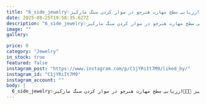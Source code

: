 ```yaml
---
title: "6_side_jewelry✨️دست هنر هنرجوی زبده و ممتاز انگشتر مارکیز 🧑‍🎓💍ارزیابی سطح مهارت هنرجو در سوار کردن سنگ مارکیز📈💎marquise AAA+موروگلد پیشرو در آموزشتیزرو در پرورشهمه با هم تا موفقیت👑____________________________#Microsetting #microsettingtrainer #stonesetter #ring #marquise #morogoldacademy #Roja_jewelry_store85wSee translation"
date: 2025-08-25T19:58:35.627Z
description: "6_side_jewelry✨️دست هنر هنرجوی زبده و ممتاز انگشتر مارکیز 🧑‍🎓💍ارزیابی سطح مهارت هنرجو در سوار کردن سنگ مارکیز📈💎marquise AAA+موروگلد پیشرو در آموزشتیزرو در پرورشهمه با هم تا موفقیت👑____________________________#Microsetting #microsettingtrainer #stonesetter #ring #marquise #morogoldacademy #Roja_jewelry_store85wSee translation"
image: ""
gallery:

price: 0
category: "Jewelry"
in_stock: true
featured: false
instagram_post: "https://www.instagram.com/p/C1jYRiIt7M9/liked_by/"
instagram_id: "C1jYRiIt7M9"
instagram_account: ""
body: |
  6_side_jewelry✨️دست هنر هنرجوی زبده و ممتاز انگشتر مارکیز 🧑‍🎓💍ارزیابی سطح مهارت هنرجو در سوار کردن سنگ مارکیز📈💎marquise AAA+موروگلد پیشرو در آموزشتیزرو در پرورشهمه با هم تا موفقیت👑____________________________#Microsetting #microsettingtrainer #stonesetter #ring #marquise #morogoldacademy #Roja_jewelry_store85wSee translation
---
```

